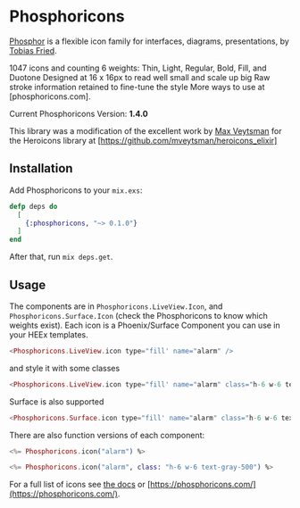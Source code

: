 # Phosphoricons

[Phosphor](https://github.com/phosphor-icons/phosphor-home#phosphor-icons) is a flexible icon family for interfaces, diagrams, presentations, by [Tobias Fried](https://github.com/rektdeckard).

1047 icons and counting
6 weights: Thin, Light, Regular, Bold, Fill, and Duotone
Designed at 16 x 16px to read well small and scale up big
Raw stroke information retained to fine-tune the style
More ways to use at [phosphoricons.com].

Current Phosphoricons Version: **1.4.0**

This library was a modification of the excellent work by [Max Veytsman](https://github.com/mveytsman) for the Heroicons library at [https://github.com/mveytsman/heroicons_elixir]

## Installation

Add Phosphoricons to your `mix.exs`:

```elixir
defp deps do
  [
    {:phosphoricons, "~> 0.1.0"}
  ]
end
```

After that, run `mix deps.get`.

## Usage

The components are in `Phosphoricons.LiveView.Icon`, and `Phosphoricons.Surface.Icon` (check the Phosphoricons to know which weights exist). Each icon is a Phoenix/Surface Component you can use in your HEEx templates.

```eex
<Phosphoricons.LiveView.icon type="fill' name="alarm" />
```

and style it with some classes

```eex
<Phosphoricons.LiveView.icon type="fill' name="alarm" class="h-6 w-6 text-gray-500" />
```

Surface is also supported
```eex
<Phosphoricons.Surface.icon type="fill' name="alarm" class="h-6 w-6 text-gray-500" />
```

There are also function versions of each component:
```eex
<%= Phosphoricons.icon("alarm") %>

<%= Phosphoricons.icon("alarm", class: "h-6 w-6 text-gray-500") %>
```

For a full list of icons see [the docs](https://hexdocs.pm/phosphoricons/api-reference.html) or [https://phosphoricons.com/](https://phosphoricons.com/).
